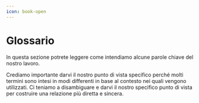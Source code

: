 ```yaml
---
icon: book-open
---
```


# Glossario

In questa sezione potrete leggere come intendiamo alcune parole chiave del nostro lavoro.

Crediamo importante darvi il nostro punto di vista specifico perché molti termini sono intesi in modi differenti in base al contesto nei quali vengono utilizzati. Ci teniamo a disambiguare e darvi il nostro specifico punto di vista per costruire una relazione più diretta e sincera.
